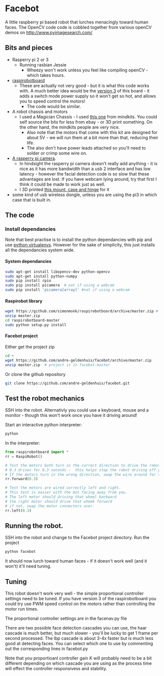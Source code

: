 # Facebot

A little raspberry pi based robot that lurches menacingly toward human faces.
The OpenCV code code is cobbled together from various openCV demos on http://www.pyimagesearch.com/

## Bits and pieces

* Rasperry pi 2 or 3
  * Running rasbian Jessie
    * Wheezy won't work unless you feel like compiling openCV - which takes hours.
* [raspirobotboard](https://github.com/simonmonk/raspirobotboard/wiki)
  * These are actually not very good -  but it is what this code works with.
  A much better idea would be the
  [version 3](https://github.com/simonmonk/raspirobotboard3) of this
  board - it adds a switch
  mode power supply so it won't get so hot, and allows you to speed control the motors!
    * The code would be similar.
* A robot chassis and motors
  * I used a Magician Chassis - I used [this one](http://www.mindkits.co.nz/store/p/9281-2WD-Mobile-platform-Kit.aspx?status=1)
  from mindkits.  You could self source the bits for less from ebay - or 3D print something.  On the other hand, the mindkits people are very nice.
    * Also note that the motors that come with this kit are designed for about 5V - we will run them at a bit more than that, reducing their life.
    * The also don't have power leads attached so you'll need to solder or crimp some wire on.
* [A rasperry pi camera](http://www.mindkits.co.nz/camera-module-with-color-cmos-qsxga-for-raspberry-pi.aspx?status=1).  
  * In hindsight the rasperry pi camera doesn't really add anything - it is nice as it has more
  bandwidth than a usb 2 interface and has low latency - however the facial detection code is so slow that these advantages are lost.  If you have webcam lying around, try that first I think it could be made to work just as well.
  * I 3D printed [this mount, case and hinge](http://www.thingiverse.com/thing:239268) for it
* some kind of usb wireless dongle, unless you are using the pi3 in which case that is built in.

## The code

### Install dependancies

Note that best practise is to install the python dependancies with pip and use [python virtualenvs](http://docs.python-guide.org/en/latest/dev/virtualenvs/).  However for the sake of simplicity, this just installs all the dependancies system wide.
#### System dependancies
```bash
sudo apt-get install libopencv-dev python-opencv
sudo apt-get install python-numpy
sudo pip install rpio
sudo pip install picamera  # not if using a webcam
sudo pip install 'picamera[array]' #not if using a webcam
```

#### Raspirobot library
```bash
wget https://github.com/simonmonk/raspirobotboard/archive/master.zip # different if using a version2 or 3
unzip master.zip
cd raspirobotboard-master
sudo python setup.py install
```

#### Facebot project

Either get the project zip
```bash
cd ~
wget https://github.com/andre-geldenhuis/facebot/archive/master.zip
unzip master.zip  # project is in facebot-master
```
Or clone the github repository
```bash
git clone https://github.com/andre-geldenhuis/facebot.git
```

## Test the robot mechanics

SSH into the robot. Alternativly you could use a keyboard, mouse and a monitor - though this won't work once you have it driving around!

Start an interactive python interpreter:
```bash
python
```
In the interpreter:
```python
from raspirobotboard import *
rr = RaspiRobot()

# Test the motors both turn in the correct direction to drive the robot forward
# 0.3 drives for 0.3 seconds -  this helps stop the robot driving off your desk!
# If the motors turn in the wrong direction, swap the wire around for the offending motor
rr.forward(0.3)

# Test the motors are wired correctly left and right.
# This test is easier with the bot facing away from you.
# The left motor should driving that wheel backward
# the right motor should drive that wheek forward
# if not, swap the motor connectors over.
rr.left(0.3)
```




## Running the robot.

SSH into the robot and change to the Facebot project directory. Run the project
```bash
python facebot
```

It should now lurch toward human faces - if it doesn't work well (and it won't) it'll need tuning.

## Tuning
This robot doesn't work very well - the simple proportional controller settings need to be tuned.
If you have version 3 of the raspirobotboard you could try use PWM speed control on the motors rather than controlling the motor run times.

The proportional controller settings are in the facenav.py file

There are two possible face detection cascades you can use, the haar cascade is much better,  but much slower - you'll be lucky to get 1 frame per second processed.  The lbp cascade is about 3-4x faster but is much less good at detecting faces.  You can select which one to use by commenting out the corresponding lines in facebot.py

Note that you proportioanl controller gain K will probably need to be a bit different depending on which cascade you are using as the process time will effect the controller responsivess and stability.
